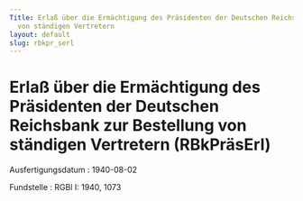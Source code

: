 ```yaml
---
Title: Erlaß über die Ermächtigung des Präsidenten der Deutschen Reichsbank zur Bestellung
  von ständigen Vertretern
layout: default
slug: rbkpr_serl
---
```


# Erlaß über die Ermächtigung des Präsidenten der Deutschen Reichsbank zur Bestellung von ständigen Vertretern (RBkPräsErl)

Ausfertigungsdatum
:   1940-08-02

Fundstelle
:   RGBl I: 1940, 1073

